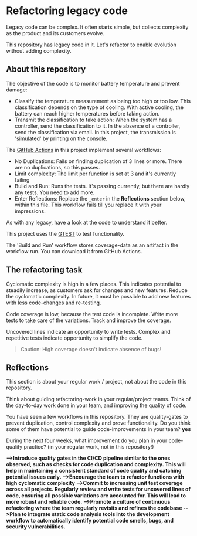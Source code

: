 # Refactoring legacy code

Legacy code can be complex. It often starts simple, but collects complexity as the product and its customers evolve.

This repository has legacy code in it. Let's refactor to enable evolution without adding complexity.

## About this repository

The objective of the code is to monitor battery temperature and prevent damage:

- Classify the temperature measurement as being too high or too low. This classification depends on the type of cooling. With active cooling, the battery can reach higher temperatures before taking action.
- Transmit the classification to take action: When the system has a controller, send the classification to it. In the absence of a controller, send the classification via email. In this project, the transmission is 'simulated' by printing on the console.

The [GitHub Actions](https://docs.github.com/en/actions) in this project implement several workflows:

- No Duplications: Fails on finding duplication of 3 lines or more. There are no duplications, so this passes.
- Limit complexity: The limit per function is set at 3 and it's currently failing
- Build and Run: Runs the tests. It's passing currently, but there are hardly any tests. You need to add more.
- Enter Reflections: Replace the `_enter` in the **Reflections** section below, within this file. This workflow fails till you replace it with your impressions.

As with any legacy, have a look at the code to understand it better.

This project uses the
[GTEST](https://google.github.io/googletest/)
to test functionality.

The 'Build and Run' workflow stores coverage-data as an artifact in the workflow run. You can download it from GitHub Actions.

## The refactoring task

Cyclomatic complexity is high in a few places. This indicates potential to steadily increase, as customers ask for changes and new features. Reduce the cyclomatic complexity. In future, it must be possible to add new features with less code-changes and re-testing.

Code coverage is low, because the test code is incomplete. Write more tests to take care of the variations. Track and improve the coverage.

Uncovered lines indicate an opportunity to write tests. Complex and repetitive tests indicate opportunity to simplify the code.

> Caution: High coverage doesn't indicate absence of bugs!

## Reflections

This section is about your regular work / project, not about the code in this repository.

Think about guiding refactoring-work in your regular/project teams. Think of the day-to-day work done in your team, and improving the quality of code.

You have seen a few workflows in this repository. They are quality-gates to prevent duplication, control complexity and prove functionality. Do you think some of them have potential to guide code-improvements in your team? **yes**

During the next four weeks, what improvement do you plan in your code-quality practice? (in your regular work, not in this repository!)

**-->Introduce quality gates in the CI/CD pipeline similar to the ones observed, such as checks for code duplication and complexity. This will help in maintaining a consistent standard of code quality and catching potential issues early.
-->Encourage the team to refactor functions with high cyclomatic complexity
-->Commit to increasing unit test coverage across all projects. Regularly review and write tests for uncovered lines of code, ensuring all possible variations are accounted for. This will lead to more robust and reliable code.
-->Promote a culture of continuous refactoring where the team regularly revisits and refines the codebase
-->Plan to integrate static code analysis tools into the development workflow to automatically identify potential code smells, bugs, and security vulnerabilities.**
